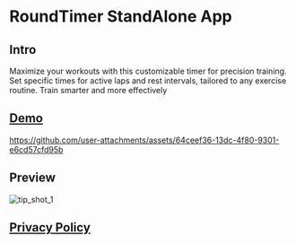 # RoundTimer StandAlone App

## Intro
Maximize your workouts with this customizable timer for precision training. Set specific times for active laps and rest intervals, tailored to any exercise routine. Train smarter and more effectively

## [Demo](https://www.youtube.com/watch?v=rWquAaeUlDs&t=1s)
https://github.com/user-attachments/assets/64ceef36-13dc-4f80-9301-e6cd57cfd95b

## Preview
![tip_shot_1](https://github.com/user-attachments/assets/11697f0d-fa87-45b0-a1c3-4c2e639216a4)


## [Privacy Policy](https://www.netbug94.com/RoundTimer/)
